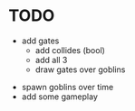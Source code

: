 # TODO

+ add gates
	+ add collides (bool)
	+ add all 3
	- draw gates over goblins
- spawn goblins over time
- add some gameplay
